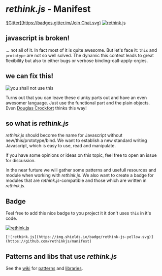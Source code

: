 *rethink.js* - Manifest
=======================

[![Gitter](https://badges.gitter.im/Join Chat.svg)](https://gitter.im/rethinkjs/manifest?utm_source=badge&utm_medium=badge&utm_campaign=pr-badge&utm_content=badge) [![rethink.js](https://img.shields.io/badge/rethink-js-yellow.svg)](https://github.com/rethinkjs/manifest)

javascript is broken!
---------------------

... not all of it. In fact most of it is quite awesome. But let's face it: `this` and `prototype` are not so well solved. The dynamic this context leads to great flexibility but also to either bugs or verbose binding-call-apply-orgies.

we can fix this!
----------------

![you shall not use this](https://i.imgflip.com/emrmv.jpg)

Turns out that you can leave these clunky parts out and have an even awesomer language. Just use the functional part and the plain objects. Even [Douglas Crockfort](http://www.ustream.tv/recorded/46640057) thinks this way!

so what is *rethink.js*
-----------------------

*rethink.js* should become the name for Javascript without new/this/prototype/bind. We want to establish a new standard writing Javascript, which is easy to use, read and manipulate.

If you have some opinions or ideas on this topic, feel free to open an issue for discussion.

In the near furture we will gather some patterns and usefull resources and module when working with *rethink.js*. We also want to create a badge for modules that are *rethink.js*-compatible and those which are written in *rethink.js*.

Badge
-----

Feel free to add this nice badge to you project it it don't uses `this` in it's code.

[![rethink.js](https://img.shields.io/badge/rethink-js-yellow.svg)](https://github.com/rethinkjs/manifest)

```
[![rethink.js](https://img.shields.io/badge/rethink-js-yellow.svg)](https://github.com/rethinkjs/manifest)
```

Patterns and libs that use *rethink.js*
---------------------------------------

See the [wiki](https://github.com/rethinkjs/manifest/wiki) for [patterns](https://github.com/rethinkjs/manifest/wiki/Patterns) and [libraries](https://github.com/rethinkjs/manifest/wiki/Modules).
